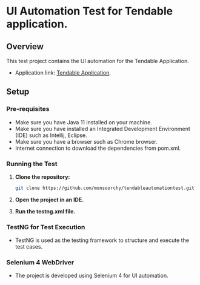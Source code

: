 # UI Automation Test for Tendable application.

## Overview
This test project contains the UI automation for the Tendable Application.
- Application link: [Tendable Application](https://www.tendable.com). 

## Setup

### Pre-requisites
- Make sure you have Java 11 installed on your machine.
- Make sure you have installed an Integrated Development Environment (IDE) such as Intellij, Eclipse.
- Make sure you have a browser such as Chrome browser.
- Internet connection to download the dependencies from pom.xml.


### Running the Test

1. **Clone the repository:**
    ```bash
    git clone https://github.com/monsoorchy/tendableautomationtest.git
    ```

2. **Open the project in an IDE.**

3. **Run the testng.xml file.**


### TestNG for Test Execution
- TestNG is used as the testing framework to structure and execute the test cases.

### Selenium 4 WebDriver
- The project is developed using Selenium 4 for UI automation.
